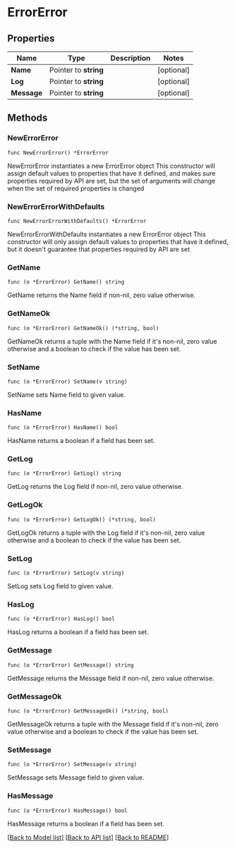 # ErrorError

## Properties

Name | Type | Description | Notes
------------ | ------------- | ------------- | -------------
**Name** | Pointer to **string** |  | [optional] 
**Log** | Pointer to **string** |  | [optional] 
**Message** | Pointer to **string** |  | [optional] 

## Methods

### NewErrorError

`func NewErrorError() *ErrorError`

NewErrorError instantiates a new ErrorError object
This constructor will assign default values to properties that have it defined,
and makes sure properties required by API are set, but the set of arguments
will change when the set of required properties is changed

### NewErrorErrorWithDefaults

`func NewErrorErrorWithDefaults() *ErrorError`

NewErrorErrorWithDefaults instantiates a new ErrorError object
This constructor will only assign default values to properties that have it defined,
but it doesn't guarantee that properties required by API are set

### GetName

`func (o *ErrorError) GetName() string`

GetName returns the Name field if non-nil, zero value otherwise.

### GetNameOk

`func (o *ErrorError) GetNameOk() (*string, bool)`

GetNameOk returns a tuple with the Name field if it's non-nil, zero value otherwise
and a boolean to check if the value has been set.

### SetName

`func (o *ErrorError) SetName(v string)`

SetName sets Name field to given value.

### HasName

`func (o *ErrorError) HasName() bool`

HasName returns a boolean if a field has been set.

### GetLog

`func (o *ErrorError) GetLog() string`

GetLog returns the Log field if non-nil, zero value otherwise.

### GetLogOk

`func (o *ErrorError) GetLogOk() (*string, bool)`

GetLogOk returns a tuple with the Log field if it's non-nil, zero value otherwise
and a boolean to check if the value has been set.

### SetLog

`func (o *ErrorError) SetLog(v string)`

SetLog sets Log field to given value.

### HasLog

`func (o *ErrorError) HasLog() bool`

HasLog returns a boolean if a field has been set.

### GetMessage

`func (o *ErrorError) GetMessage() string`

GetMessage returns the Message field if non-nil, zero value otherwise.

### GetMessageOk

`func (o *ErrorError) GetMessageOk() (*string, bool)`

GetMessageOk returns a tuple with the Message field if it's non-nil, zero value otherwise
and a boolean to check if the value has been set.

### SetMessage

`func (o *ErrorError) SetMessage(v string)`

SetMessage sets Message field to given value.

### HasMessage

`func (o *ErrorError) HasMessage() bool`

HasMessage returns a boolean if a field has been set.


[[Back to Model list]](../README.md#documentation-for-models) [[Back to API list]](../README.md#documentation-for-api-endpoints) [[Back to README]](../README.md)


